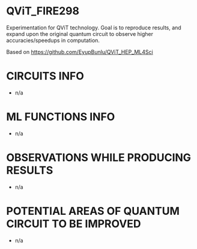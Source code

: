 # QViT_FIRE298
Experimentation for QViT technology. Goal is to reproduce results, and expand upon the original quantum circuit to observe higher accuracies/speedups in computation.

Based on https://github.com/EyupBunlu/QViT_HEP_ML4Sci


# CIRCUITS INFO
- n/a
# ML FUNCTIONS INFO
- n/a
# OBSERVATIONS WHILE PRODUCING RESULTS
- n/a
# POTENTIAL AREAS OF QUANTUM CIRCUIT TO BE IMPROVED
- n/a
